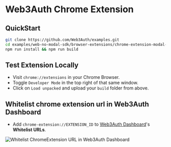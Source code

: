 # Web3Auth Chrome Extension

## QuickStart

```bash
git clone https://github.com/Web3Auth/examples.git
cd examples/web-no-modal-sdk/browser-extensions/chrome-extension-modal-example
npm run install && npm run build
```

## Test Extension Locally

- Visit `chrome://extensions` in your Chrome Browser.
- Toggle `Developer Mode` in the top right of that same window.
- Click on `Load unpacked` and upload your `build` folder from above.

## Whitelist chrome extension url in Web3Auth Dashboard

- Add `chrome-extension://EXTENSION_ID` to
  [Web3Auth Dashboard](https://dashboard.web3auth.io)'s **Whitelist URLs**.

![Whitelist ChromeExtension URL in Web3Auth Dashboard](https://user-images.githubusercontent.com/6962565/202164016-5e4fd5db-af74-4190-ada1-408ae737a6b0.png)
